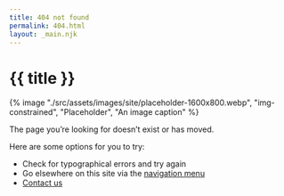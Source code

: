 ```yaml
---
title: 404 not found
permalink: 404.html
layout: _main.njk
---
```

  
<!-- markdownlint-disable MD025 -->
# {{ title }}
<!-- markdownlint-enable MD025 -->

<sli-dialog-img>

  {% image "./src/assets/images/site/placeholder-1600x800.webp", "img-constrained", "Placeholder", "An image caption" %}
</sli-dialog-img>

The page you’re looking for doesn’t exist or has moved.

Here are some options for you to try:

* Check for typographical errors and try again
* Go elsewhere on this site via the [navigation menu](#nav-primary)
* [Contact us](/contact/)
